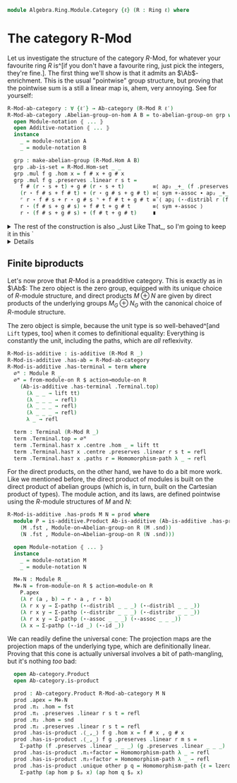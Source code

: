 <!--
```agda
open import Algebra.Ring.Module.Notation
open import Algebra.Group.Notation
open import Algebra.Ring.Module
open import Algebra.Group.Ab
open import Algebra.Group
open import Algebra.Ring

open import Cat.Displayed.Univalence.Thin
open import Cat.Abelian.Instances.Ab
open import Cat.Diagram.Terminal
open import Cat.Abelian.Base
open import Cat.Prelude hiding (_+_ ; _*_)
```
-->

```agda
module Algebra.Ring.Module.Category {ℓ} (R : Ring ℓ) where
```

<!--
```agda
private module R = Ring-on (R .snd)
open Ab-category hiding (_+_ ; Terminal)
open is-additive hiding (_+_ ; Terminal)
open make-abelian-group
open Total-hom
```
-->

# The category R-Mod

Let us investigate the structure of the category $R$-Mod, for whatever
your favourite ring $R$ is^[if you don't have a favourite ring, just
pick the integers, they're fine.]. The first thing we'll show is that it
admits an $\Ab$-enrichment. This is the usual "pointwise" group
structure, but proving that the pointwise sum is a still a linear map
is, ahem, very annoying. See for yourself:

```agda
R-Mod-ab-category : ∀ {ℓ′} → Ab-category (R-Mod R ℓ′)
R-Mod-ab-category .Abelian-group-on-hom A B = to-abelian-group-on grp where
  open Module-notation ⦃ ... ⦄
  open Additive-notation ⦃ ... ⦄
  instance
    _ = module-notation A
    _ = module-notation B

  grp : make-abelian-group (R-Mod.Hom A B)
  grp .ab-is-set = R-Mod.Hom-set _ _
  grp .mul f g .hom x = f # x + g # x
  grp .mul f g .preserves .linear r s t =
    f # (r ⋆ s + t) + g # (r ⋆ s + t)         ≡⟨ ap₂ _+_ (f .preserves .linear r s t) (g .preserves .linear r s t) ⟩
    (r ⋆ f # s + f # t) + (r ⋆ g # s + g # t) ≡⟨ sym +-assoc ∙ ap₂ _+_ refl (+-assoc ∙ ap₂ _+_ (+-comm _ _) refl ∙ sym +-assoc) ∙ +-assoc ∙ +-assoc ⟩
    ⌜ r ⋆ f # s + r ⋆ g # s ⌝ + f # t + g # t ≡˘⟨ ap¡ (⋆-distribl r (f # s) (g # s)) ⟩
    r ⋆ (f # s + g # s) + f # t + g # t       ≡⟨ sym +-assoc ⟩
    r ⋆ (f # s + g # s) + (f # t + g # t)     ∎
```

<details>
<summary>The rest of the construction is also _Just Like That_, so I'm
going to keep it in this `<details>`{.html} element out of
decency.</summary>
```agda
  grp .inv f .hom x = - f # x
  grp .inv f .preserves .linear r s t =
    - f # (r ⋆ s + t)         ≡⟨ ap -_ (f .preserves .linear r s t) ⟩
    - (r ⋆ f # s + f # t)     ≡⟨ neg-comm ∙ +-comm _ _ ⟩
    - (r ⋆ f # s) + - (f # t) ≡⟨ ap₂ _+_ (sym (Module-on.⋆-negr (B .snd))) refl ⟩
    r ⋆ - f # s + - f # t     ∎
  grp .1g .hom x = 0g
  grp .1g .preserves .linear r s t = sym (+-idr ∙ Module-on.⋆-idr (B .snd))
  grp .idl f = Homomorphism-path λ x → +-idl
  grp .assoc f g h = Homomorphism-path λ x → sym +-assoc
  grp .invl f = Homomorphism-path λ x → +-invl
  grp .comm f g = Homomorphism-path λ x → +-comm _ _
R-Mod-ab-category .∘-linear-l f g h = Homomorphism-path λ x → refl
R-Mod-ab-category .∘-linear-r {B = B} {C} f g h = Homomorphism-path λ x → sym (is-linear-map.pres-+ (f .preserves) _ _)
```
</details>

## Finite biproducts

Let's now prove that $R$-Mod is a preadditive category. This is exactly
as in $\Ab$: The zero object is the zero group, equipped with its unique
choice of $R$-module structure, and direct products $M \oplus N$ are
given by direct products of the underlying groups $M_G \oplus N_G$ with
the canonical choice of $R$-module structure.

The zero object is simple, because the unit type is so well-behaved^[and
`Lift` types, too] when it comes to definitional equality: Everything is
constantly the unit, including the paths, which are _all_ reflexivity.

```agda
R-Mod-is-additive : is-additive (R-Mod R _)
R-Mod-is-additive .has-ab = R-Mod-ab-category
R-Mod-is-additive .has-terminal = term where
  ∅ᴹ : Module R _
  ∅ᴹ = from-module-on R $ action→module-on R
    (Ab-is-additive .has-terminal .Terminal.top)
      (λ _ _ → lift tt)
      (λ _ _ _ → refl)
      (λ _ _ _ → refl)
      (λ _ _ _ → refl)
      λ _ → refl

  term : Terminal (R-Mod R _)
  term .Terminal.top = ∅ᴹ
  term .Terminal.has⊤ x .centre .hom _ = lift tt
  term .Terminal.has⊤ x .centre .preserves .linear r s t = refl
  term .Terminal.has⊤ x .paths r = Homomorphism-path λ _ → refl
```

For the direct products, on the other hand, we have to do a bit more
work. Like we mentioned before, the direct product of modules is built
on the direct product of abelian groups (which is, in turn, built on the
Cartesian product of types). The module action, and its laws, are
defined pointwise using the $R$-module structures of $M$ and $N$:

```agda
R-Mod-is-additive .has-prods M N = prod where
  module P = is-additive.Product Ab-is-additive (Ab-is-additive .has-prods
    (M .fst , Module-on→Abelian-group-on R (M .snd))
    (N .fst , Module-on→Abelian-group-on R (N .snd)))

  open Module-notation ⦃ ... ⦄
  instance
    _ = module-notation M
    _ = module-notation N

  M⊕ᵣN : Module R _
  M⊕ᵣN = from-module-on R $ action→module-on R
    P.apex
    (λ r (a , b) → r ⋆ a , r ⋆ b)
    (λ r x y → Σ-pathp (⋆-distribl _ _ _) (⋆-distribl _ _ _))
    (λ r x y → Σ-pathp (⋆-distribr _ _ _) (⋆-distribr _ _ _))
    (λ r x y → Σ-pathp (⋆-assoc _ _ _) (⋆-assoc _ _ _))
    (λ x → Σ-pathp (⋆-id _) (⋆-id _))
```

We can readily define the universal cone: The projection maps are the
projection maps of the underlying type, which are definitionally linear.
Proving that this cone is actually universal involves a bit of
path-mangling, but it's nothing _too_ bad:

```agda
  open Ab-category.Product
  open Ab-category.is-product

  prod : Ab-category.Product R-Mod-ab-category M N
  prod .apex = M⊕ᵣN
  prod .π₁ .hom = fst
  prod .π₁ .preserves .linear r s t = refl
  prod .π₂ .hom = snd
  prod .π₂ .preserves .linear r s t = refl
  prod .has-is-product .⟨_,_⟩ f g .hom x = f # x , g # x
  prod .has-is-product .⟨_,_⟩ f g .preserves .linear r m s =
    Σ-pathp (f .preserves .linear _ _ _) (g .preserves .linear _ _ _)
  prod .has-is-product .π₁∘factor = Homomorphism-path λ _ → refl
  prod .has-is-product .π₂∘factor = Homomorphism-path λ _ → refl
  prod .has-is-product .unique other p q = Homomorphism-path {ℓ = lzero} λ x →
    Σ-pathp (ap hom p $ₚ x) (ap hom q $ₚ x)
```

<!-- TODO [Amy 2022-09-15]
Define kernels, cokernels, and show that ker (coker f) ≃ coker (ker f).
-->
